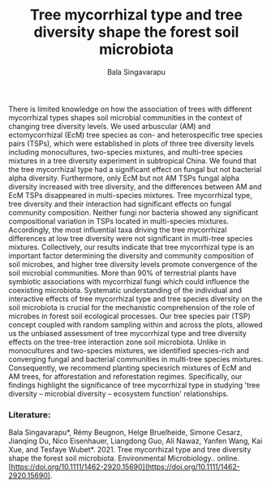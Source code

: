 ﻿---
layout: post
title:  "Tree mycorrhizal type and tree diversity shape the forest soil microbiota"
author: Bala Singavarapu
categories: [ Article ]
image: assets/projects/Bala1.png
tags: featured
---

There is limited knowledge on how the association of trees with different mycorrhizal types shapes soil microbial communities in the context of changing tree diversity levels. We used arbuscular (AM) and ectomycorrhizal (EcM) tree species as con- and heterospecific tree species pairs (TSPs), which were established in plots of three tree diversity levels including monocultures, two-species mixtures, and multi-tree species mixtures in a tree diversity experiment in subtropical China. We found that the tree mycorrhizal type had a significant effect on fungal but not bacterial alpha diversity. Furthermore, only EcM but not AM TSPs fungal alpha diversity increased with tree diversity, and the differences between AM and EcM TSPs disappeared in multi-species mixtures. Tree mycorrhizal type, tree diversity and their interaction had significant effects on fungal community composition. Neither fungi nor bacteria showed any significant compositional variation in TSPs located in multi-species mixtures. Accordingly, the most influential taxa driving the tree mycorrhizal differences at low tree diversity were not significant in multi-tree species mixtures. Collectively, our results indicate that tree mycorrhizal type is an important factor determining the diversity and community composition of soil microbes, and higher tree diversity levels promote convergence of the soil microbial communities.
More than 90% of terrestrial plants have symbiotic associations with mycorrhizal fungi which could influence the coexisting microbiota. Systematic understanding of the individual and interactive effects of tree mycorrhizal type and tree species diversity on the soil microbiota is crucial for the mechanistic comprehension of the role of microbes in forest soil ecological processes. Our tree species pair (TSP) concept coupled with random sampling within and across the plots, allowed us the unbiased assessment of tree mycorrhizal type and tree diversity effects on the tree-tree interaction zone soil microbiota. Unlike in monocultures and two-species mixtures, we identified species-rich and converging fungal and bacterial communities in multi-tree species mixtures. Consequently, we recommend planting speciesrich mixtures of EcM and AM trees, for afforestation and reforestation regimes. Specifically, our findings highlight the significance of tree mycorrhizal type in studying 'tree diversity – microbial diversity – ecosystem function' relationships.

### Literature:
Bala Singavarapu*, Rémy Beugnon, Helge Bruelheide, Simone Cesarz, Jianqing Du, Nico Eisenhauer, Liangdong Guo, Ali Nawaz, Yanfen Wang, Kai Xue, and Tesfaye Wubet*. 2021. Tree mycorrhizal type and tree diversity shape the forest soil microbiota. Environmental Microbiology.. online. [https://doi.org/10.1111/1462-2920.15690](https://doi.org/10.1111/1462-2920.15690).
